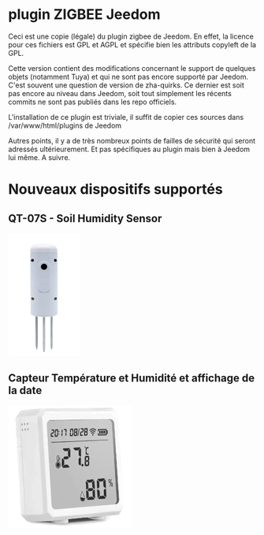 # plugin ZIGBEE Jeedom

Ceci est une copie (légale) du plugin zigbee de Jeedom.
En effet, la licence pour ces fichiers est GPL et AGPL et spécifie bien les attributs copyleft de la GPL.

Cette version contient des modifications concernant le support de quelques objets (notamment Tuya) et qui ne sont pas
encore supporté par Jeedom. C'est souvent une question de version de zha-quirks. Ce dernier est soit pas encore au niveau dans
Jeedom, soit tout simplement les récents commits ne sont pas publiés dans les repo officiels.

L'installation de ce plugin est triviale, il suffit de copier ces sources dans /var/www/html/plugins de Jeedom

Autres points, il y a de très nombreux points de failles de sécurité qui seront adressés ultérieurement. Et pas spécifiques au plugin mais bien à Jeedom lui même. A suivre.

# Nouveaux dispositifs supportés

## QT-07S - Soil Humidity Sensor
![TZE200_myd45weu.TS0601](https://raw.githubusercontent.com/OliverSwift/plugin-zigbee/master/core/config/devices/tuya/TZE200_myd45weu.TS0601.png)

## Capteur Température et Humidité et affichage de la date
![TZE200_locansqn.TS0601](https://raw.githubusercontent.com/OliverSwift/plugin-zigbee/master/core/config/devices/tuya/TZE200_locansqn.TS0601.png)
